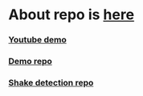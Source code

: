 # About repo is [here](https://github.com/Purefekt/Image-Analyser-ReadMe)

### [Youtube demo](https://m.youtube.com/watch?v=lhGkrExKqnY)
### [Demo repo](https://github.com/eddydn/EDMTDevCognitiveVision)
### [Shake detection repo](https://github.com/square/seismic)
